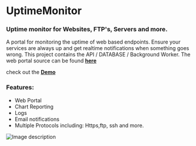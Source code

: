 # UptimeMonitor
### Uptime monitor for Websites, FTP's, Servers and more.

A portal for monitoring the uptime of web based endpoints. Ensure your services are always up and get realtime notifications when something goes wrong. This project contains the API / DATABASE / Background Worker. The web portal source can be found **[here](/UptimeMonitorWeb)**

check out the **[Demo](https://uptimemonitor1.herokuapp.com/)**

### Features:
- Web Portal
- Chart Reporting
- Logs
- Email notifications
- Multiple Protocols including: Https,ftp, ssh and more.

![Image description](https://github.com/appleton6509/SimplePingTool/blob/master/readme.png)
